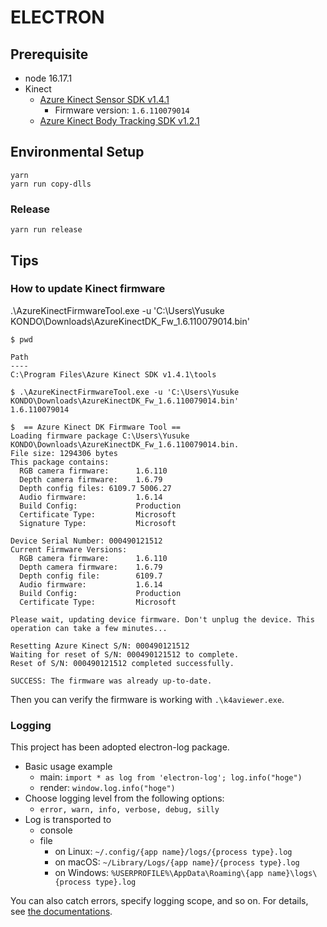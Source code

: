 # ELECTRON

## Prerequisite

- node 16.17.1
- Kinect
  - [Azure Kinect Sensor SDK v1.4.1](https://github.com/microsoft/Azure-Kinect-Sensor-SDK/blob/develop/docs/usage.md)
    - Firmware version: `1.6.110079014`
  - [Azure Kinect Body Tracking SDK v1.2.1](https://learn.microsoft.com/ja-jp/azure/Kinect-dk/body-sdk-download)

## Environmental Setup

```
yarn
yarn run copy-dlls
```

### Release

```
yarn run release
```

## Tips

### How to update Kinect firmware

.\AzureKinectFirmwareTool.exe -u 'C:\Users\Yusuke KONDO\Downloads\AzureKinectDK_Fw_1.6.110079014.bin'

```
$ pwd

Path
----
C:\Program Files\Azure Kinect SDK v1.4.1\tools

$ .\AzureKinectFirmwareTool.exe -u 'C:\Users\Yusuke KONDO\Downloads\AzureKinectDK_Fw_1.6.110079014.bin'
1.6.110079014

$  == Azure Kinect DK Firmware Tool ==
Loading firmware package C:\Users\Yusuke KONDO\Downloads\AzureKinectDK_Fw_1.6.110079014.bin.
File size: 1294306 bytes
This package contains:
  RGB camera firmware:      1.6.110
  Depth camera firmware:    1.6.79
  Depth config files: 6109.7 5006.27
  Audio firmware:           1.6.14
  Build Config:             Production
  Certificate Type:         Microsoft
  Signature Type:           Microsoft

Device Serial Number: 000490121512
Current Firmware Versions:
  RGB camera firmware:      1.6.110
  Depth camera firmware:    1.6.79
  Depth config file:        6109.7
  Audio firmware:           1.6.14
  Build Config:             Production
  Certificate Type:         Microsoft

Please wait, updating device firmware. Don't unplug the device. This operation can take a few minutes...

Resetting Azure Kinect S/N: 000490121512
Waiting for reset of S/N: 000490121512 to complete.
Reset of S/N: 000490121512 completed successfully.

SUCCESS: The firmware was already up-to-date.
```

Then you can verify the firmware is working with `.\k4aviewer.exe`.

### Logging

This project has been adopted electron-log package.

- Basic usage example
  - main: `import * as log from 'electron-log'; log.info("hoge")`
  - render: `window.log.info("hoge")`
- Choose logging level from the following options:
  - `error, warn, info, verbose, debug, silly`
- Log is transported to
  - console
  - file
    - on Linux: `~/.config/{app name}/logs/{process type}.log`
    - on macOS: `~/Library/Logs/{app name}/{process type}.log`
    - on Windows: `%USERPROFILE%\AppData\Roaming\{app name}\logs\{process type}.log`

You can also catch errors, specify logging scope, and so on.
For details, see [the documentations](https://github.com/megahertz/electron-log).

